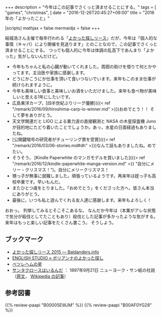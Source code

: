 +++
description = "今年はこの記事でさくっと済ませることにする。"
tags = [
  "games",
  "christmas",
]
date = "2016-12-26T20:45:27+09:00"
title = "2016年の「よかったこと」"

[scripts]
  mathjax = false
  mermaidjs = false
+++

結城浩さん主催で毎年行われる「[よかった探しリース](http://www.hyuki.com/ring/)」だが，今年は「個人的な事情（キャパ）により開催を見送ります」とのことなので，この記事でさくっと済ませることにする。
つっても個人的に今年は体調の乱高下であんまり「よかった」気がしないんだけど。

- 今年もちゃんと私の心臓が動いてくれました。周囲の助けを借りて何とかやってます。主治医や家族に感謝します。
- どうにかこうにか仕事を頂いて食いつないでいます。来年もこのまま仕事が続けられますように。
- 今年も美味しい食事と美味しいお酒をいただけました。来年も食べ物が美味しいと思える1年にしたいです。
- 広島東洋カープ，[四半世紀ぶりリーグ優勝]({{< ref "/remark/2016/09/hiroshima-carp-is-winner.md" >}})おめでとう！！ そして夢をありがとう。
- 天文学関連だと LIGO による重力波の直接観測と NASA の木星探査機 Juno が目的地にたどり着いたことでしょうか。あっ，水星の日面経過もありましたね。
- [公開鍵暗号の研究者がチューリング賞を受賞]({{< ref "/remark/2016/03/06-stories.md#dh" >}})なんて話もありましたね。めでたい。
- そうそう， [Kindle Paperwhite のマンガモデルを買いました]({{< ref "/remark/2016/12/kindle-paperwhite-manga-version.md" >}} "自分にメリー・クリスマス！")。自分にメリークリスマス！
- 甥っ子が無事に就職しました。頑張っているようです。再来年は姪っ子も高校卒業です。早いもんだ。
- またひとつ歳をとりました。「おめでとう」をくださった方へ，皆さん本当にありがとう。
- 最後に，いつも私と遊んでくれる友人達に感謝します。来年もよろしく！

おおっ。
列挙してみるとそこそこあるな。
なんだか今年は（本業がアレな状態で気分が殺伐としてたこともあり）殺伐とした記事が多かったような気がする。
来年はもっと楽しい記事をたくさん書こう。
そうしよう。

## ブックマーク

- [よかった探しリース 2015 — Baldanders.info](https://baldanders.info/profile/wreath2015.shtml)
- [ENGLISH STUDIO » ポリアンナのよかった探し](http://www.sanctio.jp/archives/6453)
- [ベツレヘムの星](http://www.asahi-net.or.jp/~nr8c-ab/ktisrbethlehem.htm)
- [サンタクロースはいるんだ](http://www.aozora.gr.jp/cards/001237/card46346.html) ： 1897年9月21日 ニューヨーク・サン紙の社説（[原文](http://www.nysun.com/editorials/yes-virginia/68502/ "Yes, Virginia ... - The New York Sun")， [Wikipedia の記事](https://ja.wikipedia.org/wiki/%E3%82%B5%E3%83%B3%E3%82%BF%E3%82%AF%E3%83%AD%E3%83%BC%E3%82%B9%E3%81%AF%E5%AE%9F%E5%9C%A8%E3%81%99%E3%82%8B%E3%81%AE%E3%81%8B "サンタクロースは実在するのか - Wikipedia")）

## 参考図書

{{% review-paapi "B00005EWJM" %}} <!-- ボヘミアの森から -->
{{% review-paapi "B00AF0YG28" %}} <!-- 賢者の贈り物 -->
